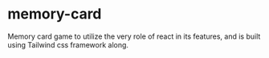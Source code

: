 # memory-card
Memory card game to utilize the very role of react in its features, and is built using Tailwind css framework along.